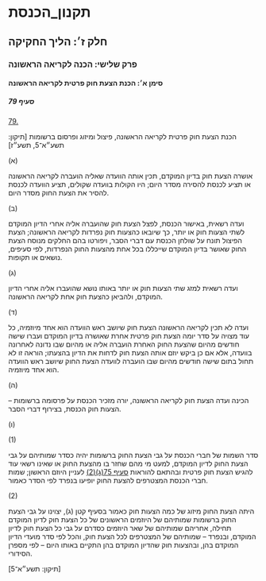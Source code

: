 # תקנון_הכנסת

## חלק ז׳: הליך החקיקה

### פרק שלישי: הכנה לקריאה הראשונה

#### סימן א׳: הכנת הצעת חוק פרטית לקריאה הראשונה

##### סעיף 79

[79.](https://he.wikisource.org/wiki/תקנון_הכנסת#s_yp_79)

הכנת הצעת חוק פרטית לקריאה הראשונה, פיצול ומיזוג ופרסום ברשומות [תיקון: תשע״א־5, תשע״ז]

(א)

אושרה הצעת
חוק בדיון המוקדם, תכין אותה הוועדה שאליה הועברה לקריאה הראשונה או תציע
לכנסת להסירה מסדר היום; היו הקולות בוועדה שקולים, תציע הוועדה לכנסת
להסיר את הצעת החוק מסדר היום.

(ב)

ועדה
רשאית, באישור הכנסת, לפצל הצעת חוק שהועברה אליה אחרי הדיון המוקדם לשתי
הצעות חוק או יותר, כך שיובאו כהצעות חוק נפרדות לקריאה הראשונה; הצעת
הפיצול תונח על שולחן הכנסת עם דברי הסבר, ויפורטו בהם החלקים מנוסח הצעת
החוק שאושר בדיון המוקדם שייכללו בכל אחת מהצעות החוק הנפרדות, לפי סעיפים,
נושאים או תקופות.

(ג)

ועדה רשאית למזג שתי הצעות חוק או יותר באותו נושא שהועברו אליה אחרי הדיון המוקדם, ולהביאן כהצעת חוק אחת לקריאה הראשונה.

(ד)

ועדה לא
תכין לקריאה הראשונה הצעת חוק שיושב ראש הוועדה הוא אחד מיוזמיה, כל עוד
מצויה על סדר יומה הצעת חוק פרטית אחרת שאושרה בדיון המוקדם ועברו שישה
חודשים מהיום שהצעת החוק האחרת הועברה אליה או מהיום שבו נדונה לאחרונה
בוועדה, אלא אם כן ביקש יוזם אותה הצעת חוק לדחות את הדיון בהצעתו; הוראה
זו לא תחול בתום שישה חודשים מהיום שבו הועברה לוועדה הצעת החוק שיושב ראש
הוועדה הוא אחד מיוזמיה.

(ה)

הכינה ועדה הצעת חוק לקריאה הראשונה, יורה מזכיר הכנסת על פרסומה ברשומות – הצעות חוק הכנסת, בצירוף דברי הסבר.

(ו)

(1)

סדר השמות של חברי הכנסת על גבי הצעת החוק ברשומות יהיה כסדר שמותיהם על
גבי הצעת החוק לדיון המוקדם, למעט מי מהם שחזר בו מהצעת החוק או שאינו רשאי
עוד להגיש הצעת חוק פרטית ובהתאם להוראות [סעיף 75(ג)(2)](https://he.wikisource.org/wiki/תקנון_הכנסת#s_yp_75) לעניין היוזם הראשון; שמות חברי הכנסת המצטרפים להצעת החוק יופיעו בנפרד לפי הסדר כאמור.

(2)

היתה הצעת
החוק מיזוג של כמה הצעות חוק כאמור בסעיף קטן (ג), יצוינו על גבי הצעת החוק
ברשומות שמותיהם של היוזמים הראשונים של כל הצעת חוק לדיון המוקדם תחילה,
אחריהם שמותיהם של שאר היוזמים כסדרם על גבי כל הצעת חוק לדיון המוקדם,
ובנפרד – שמותיהם של המצטרפים לכל הצעת חוק, והכל לפי סדר מועדי הדיון
המוקדם בהן, ובהצעות חוק שהדיון המוקדם בהן התקיים באותו היום – לפי מספרן
הסידורי.

[תיקון: תשע״א־5]
